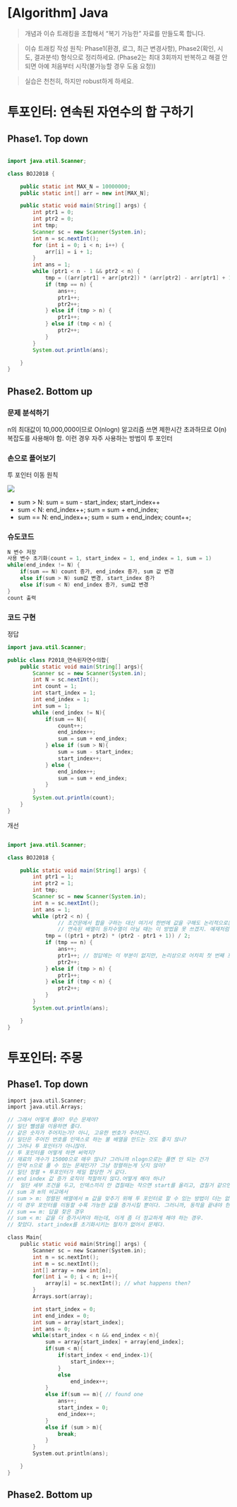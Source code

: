 # [Algorithm] Java 



> 개념과 이슈 트래킹을 조합해서 “복기 가능한” 자료를 만들도록 합니다.

> 이슈 트래킹 작성 원칙: Phase1(환경, 로그, 최근 변경사항), Phase2(확인, 시도, 결과분석) 형식으로 정리하세요. (Phase2는 최대 3회까지 반복하고 해결 안 되면 아예 처음부터 시작(불가능할 경우 도움 요청))

> 실습은 천천히, 하지만 robust하게 하세요. 



# 투포인터: 연속된 자연수의 합 구하기



## Phase1. Top down

```java

import java.util.Scanner;

class BOJ2018 {

    public static int MAX_N = 10000000;
    public static int[] arr = new int[MAX_N];

    public static void main(String[] args) {
        int ptr1 = 0;
        int ptr2 = 0;
        int tmp;
        Scanner sc = new Scanner(System.in);
        int n = sc.nextInt();
        for (int i = 0; i < n; i++) {
            arr[i] = i + 1;
        }
        int ans = 1;
        while (ptr1 < n - 1 && ptr2 < n) {
            tmp = ((arr[ptr1] + arr[ptr2]) * (arr[ptr2] - arr[ptr1] + 1)) / 2;
            if (tmp == n) {
                ans++;
                ptr1++;
                ptr2++;
            } else if (tmp > n) {
                ptr1++;
            } else if (tmp < n) {
                ptr2++;
            }
        }
        System.out.println(ans);

    }
}

```

## Phase2. Bottom up

### 문제 분석하기

n의 최대값이 10,000,000이므로 O(nlogn) 알고리즘 쓰면 제한시간 초과하므로 O(n) 복잡도를 사용해야 함. 이런 경우 자주 사용하는 방법이 투 포인터

### 손으로 플어보기

투 포인터 이동 원칙

![](https://prod-files-secure.s3.us-west-2.amazonaws.com/a79cc0c1-f77b-45c6-af98-ce249dc64875/05bfa4fe-a087-4a4e-84ea-04165d656134/Screenshot_2025-03-03_at_5.30.53_PM.png?X-Amz-Algorithm=AWS4-HMAC-SHA256&X-Amz-Content-Sha256=UNSIGNED-PAYLOAD&X-Amz-Credential=ASIAZI2LB466ZMTRO2WN%2F20250314%2Fus-west-2%2Fs3%2Faws4_request&X-Amz-Date=20250314T002802Z&X-Amz-Expires=3600&X-Amz-Security-Token=IQoJb3JpZ2luX2VjEJn%2F%2F%2F%2F%2F%2F%2F%2F%2F%2FwEaCXVzLXdlc3QtMiJIMEYCIQCvz4sYbJ19bXbZRwIT1WPDNqP0sV0uaFlf9RETkJp1gwIhAImIsyPvMsMjmZxKqjo02Sq7yjMHu90xtO1xB6eYB%2FgSKogECOH%2F%2F%2F%2F%2F%2F%2F%2F%2F%2FwEQABoMNjM3NDIzMTgzODA1IgzVkZRSec0q2XLN8lMq3AODO8t4s57Qu1oYafqeK32TkVZglDIOinkNV31%2BGtBt5tSydecvCkrZ%2FC5c9yIiodgKJXvYwhgv3HwgsJ3zR9BclUL4SDeLMSt0B2KKbjxkfdj6u9sjCkvKWr2AsndTEh%2BNCPFJO1eqC8qFXuEgpTtxnxmAf5GhEg8RhxvLF%2BJBtZ%2FJZC8BP14H9QQ1W3A6QgnRd7xaaPTgpWs9W%2BWlu56dZXX0%2FQ4SPF9iORvJQc263m%2FnxgML3c3tLFC2jPd1Dp4iEQeW1Bxy7qJMMssJSmOgcxkH0wZYh27fZdMBWz7klxNxDL2bOyFsytXomxXlPcxpG9%2Ft7YGcUFsMdgac68ff3OmbqEloRZB6fJhN5TVp2zk6OECEBxJb%2FpfSl3V%2FAHEX%2B3XTppkZCGif8NoF%2FlLJK9AYD0TU2u1ef99QXIuX2kI0OJa%2FQ9wRQR3cNCjDJ0gFJndCedLk2J32nNbSsiUtc4lY6T%2Fw6tNy2FB5BUdCPt%2BmoKyhaKgzdQg3tmDLqU8oud8%2FiesIa4VYKmHFKoEPz9g%2F%2F02j%2BZLc32hR4ZhChHO0vDzlFa6mn%2FuH3tbekiCGCclvLVCgKq15wo2NOYfiuRvl5oOjLc6iFcgaxwsOX2s28Vmq%2BMgtDjOVWjDP7s2%2BBjqkAfe1lvk%2Br%2B9dFSR0VWmnyKD5NsfJJV1TtME4%2FvCt2P89Q5c6l5wKiQrvvjV03KKwjR6w55FdstQIucJP%2BA%2BJ29t8o5smUBDhLM2ZnOV4xjdxNX046%2BjcT7M0%2F8WlOopnq731yTTGpJU1Q3Dq%2FDLH6%2BB5MvM9z%2F0wS%2FgeoQumz1NahR9zX7yJHMQTgWdiqfchTXmPW7jvCG7eZJCluUVqWK9H0wcq&X-Amz-Signature=3e90314cca41c77ef0c681e028ad4a44dc17476829e328cfaf984b55cc1c020c&X-Amz-SignedHeaders=host&x-id=GetObject)

- sum > N: sum = sum - start_index; start_index++
- sum < N: end_index++; sum = sum + end_index;
- sum == N: end_index++; sum = sum + end_index; count++;
### 슈도코드

```c
N 변수 저장
사용 변수 초기화(count = 1, start_index = 1, end_index = 1, sum = 1)
while(end_index != N) {
	if(sum == N) count 증가, end_index 증가, sum 값 변경
	else if(sum > N) sum값 변경, start_index 증가
	else if(sum < N) end_index 증가, sum값 변경 
}
count 출력
```

### 코드 구현

정답

```java
import java.util.Scanner;

public class P2018_연속된자연수의합{
	public static void main(String[] args){
		Scanner sc = new Scanner(System.in);
		int N = sc.nextInt();
		int count = 1;
		int start_index = 1;
		int end_index = 1;
		int sum = 1;
		while (end_index != N){
			if(sum == N){
				count++;
				end_index++;
				sum = sum + end_index;
			} else if (sum > N){
				sum = sum - start_index;
				start_index++;
			} else {
				end_index++;
				sum = sum + end_index;
			}
		}
		System.out.println(count);
	}
}
```

개선

```java

import java.util.Scanner;

class BOJ2018 {

    public static void main(String[] args) {
        int ptr1 = 1;
        int ptr2 = 1;
        int tmp;
        Scanner sc = new Scanner(System.in);
        int n = sc.nextInt();
        int ans = 1;
        while (ptr2 < n) {
		        // 조건문에서 합을 구하는 대신 여기서 한번에 값을 구해도 논리적으로는 상관 없지 않나?
		        // 연속된 배열이 등차수열이 아닐 때는 이 방법을 못 쓰겠지. 예재처럼 풀면 모든 오름차순배열에 대해서 같은 답을 낼 수 있고
            tmp = ((ptr1 + ptr2) * (ptr2 - ptr1 + 1)) / 2; 
            if (tmp == n) {
                ans++;
                ptr1++; // 정답에는 이 부분이 없지만, 논리상으로 어차피 첫 번째 포인터도 옮겨야 한다.
                ptr2++;
            } else if (tmp > n) {
                ptr1++;
            } else if (tmp < n) {
                ptr2++;
            }
        }
        System.out.println(ans);

    }
}

```

# 투포인터: 주몽



## Phase1. Top down

```c
import java.util.Scanner;
import java.util.Arrays;

// 그래서 어떻게 풀어? 무슨 문제야?
// 일단 뺄셈을 이용하면 좋다.
// 같은 숫자가 주어지는가? 아니, 고유한 번호가 주어진다.
// 일단은 주어진 번호를 인덱스로 하는 불 배열을 만드는 것도 좋지 않나?
// 그러나 투 포인터가 아니잖아.
// 투 포인터를 어떻게 하면 써먹지?
// 재료의 개수가 15000으로 매우 많나? 그러니까 nlogn으로는 풀면 안 되는 건가
// 만약 n으로 풀 수 있는 문제인가? 그냥 정렬하는게 낫지 않아? 
// 일단 정렬 + 투포인터가 제일 합당한 거 같다.
// end index 값 증가 로직이 적절하지 않다.어떻게 해야 하나? 
//  일단 세부 조건을 두고, 인덱스끼리 안 겹칠때는 작으면 start를 올리고, 겹칠거 같으면 end를 올려야지
// sum 과 m의 비교에서
// sum > m: 정렬된 배열에서 m 값을 맞추기 위해 투 포인터로 할 수 있는 방법이 더는 없다. 
// 이 경우 포인터를 이동할 수록 가능한 값을 증가시킬 뿐이다. 그러니까, 동작을 끝내야 한다.
// sum == m: 답을 찾은 경우
// sum < m: 값을 더 증가시켜야 하는데, 이게 좀 더 정교하게 해야 하는 경우.
// 찾았다. start_index를 초기화시키는 절차가 없어서 문제다.

class Main{
    public static void main(String[] args) {
        Scanner sc = new Scanner(System.in);
        int n = sc.nextInt();
        int m = sc.nextInt();
        int[] array = new int[n];
        for(int i = 0; i < n; i++){
            array[i] = sc.nextInt(); // what happens then?
        }
        Arrays.sort(array);

        int start_index = 0;
        int end_index = 0;
        int sum = array[start_index];
        int ans = 0;
        while(start_index < n && end_index < n){
            sum = array[start_index] + array[end_index];
            if(sum < m){
                if(start_index < end_index-1){
                    start_index++;
                }
                else
                    end_index++;
            }
            else if(sum == m){ // found one
                ans++;
                start_index = 0;
                end_index++;
            }
            else if (sum > m){
                break;
            }
        }
        System.out.println(ans);

    }
}   
```

## Phase2. Bottom up

